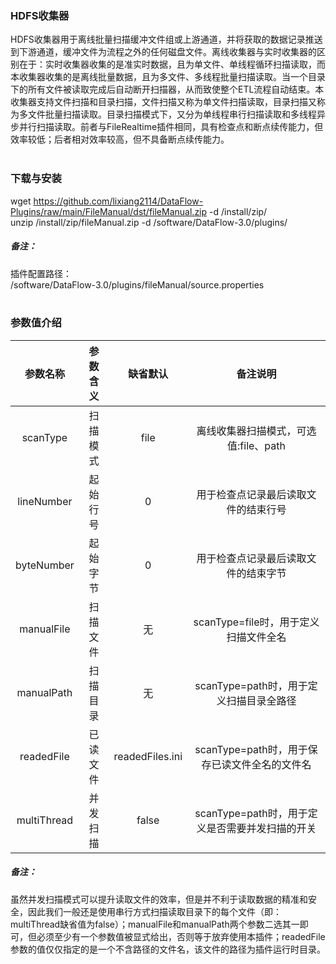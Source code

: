### HDFS收集器  
HDFS收集器用于离线批量扫描缓冲文件组或上游通道，并将获取的数据记录推送到下游通道，缓冲文件为流程之外的任何磁盘文件。离线收集器与实时收集器的区别在于：实时收集器收集的是准实时数据，且为单文件、单线程循环扫描读取，而本收集器收集的是离线批量数据，且为多文件、多线程批量扫描读取。当一个目录下的所有文件被读取完成后自动断开扫描器，从而致使整个ETL流程自动结束。本收集器支持文件扫描和目录扫描，文件扫描又称为单文件扫描读取，目录扫描又称为多文件批量扫描读取。目录扫描模式下，又分为单线程串行扫描读取和多线程异步并行扫描读取。前者与FileRealtime插件相同，具有检查点和断点续传能力，但效率较低；后者相对效率较高，但不具备断点续传能力。  
​      

### 下载与安装  
wget https://github.com/lixiang2114/DataFlow-Plugins/raw/main/FileManual/dst/fileManual.zip -d /install/zip/  
unzip  /install/zip/fileManual.zip -d /software/DataFlow-3.0/plugins/    

##### 备注：  
插件配置路径：  
 /software/DataFlow-3.0/plugins/fileManual/source.properties  
​      

### 参数值介绍  
|参数名称|参数含义|缺省默认|备注说明|
|:-----:|:-------:|:-------:|:-------:|
|scanType|扫描模式|file|离线收集器扫描模式，可选值:file、path|
|lineNumber|起始行号|0|用于检查点记录最后读取文件的结束行号|
|byteNumber|起始字节|0|用于检查点记录最后读取文件的结束字节|
|manualFile|扫描文件|无|scanType=file时，用于定义扫描文件全名|
|manualPath|扫描目录|无|scanType=path时，用于定义扫描目录全路径|
|readedFile|已读文件|readedFiles.ini|scanType=path时，用于保存已读文件全名的文件名|
|multiThread|并发扫描|false|scanType=path时，用于定义是否需要并发扫描的开关|

##### 备注：  
虽然并发扫描模式可以提升读取文件的效率，但是并不利于读取数据的精准和安全，因此我们一般还是使用串行方式扫描读取目录下的每个文件（即：multiThread缺省值为false）；manualFile和manualPath两个参数二选其一即可，但必须至少有一个参数值被显式给出，否则等于放弃使用本插件；readedFile参数的值仅仅指定的是一个不含路径的文件名，该文件的路径为插件运行时目录。  